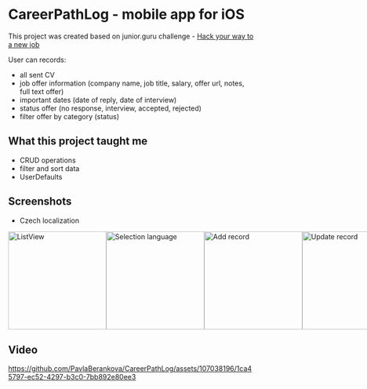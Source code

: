 # CareerPathLog - mobile app for iOS

This project was created based on junior.guru challenge - [Hack your way to a new job](https://github.com/juniorguru/challenge/blob/main/challenges/challenge-1.md)

User can records:
- all sent CV
- job offer information (company name, job title, salary, offer url, notes, full text offer)
- important dates (date of reply, date of interview)
- status offer (no response, interview, accepted, rejected)
- filter offer by category (status)

## What this project taught me

 - CRUD operations
 - filter and sort data
 - UserDefaults


## Screenshots
- Czech localization

<div style="display: flex;">
  <img src="https://github.com/PavlaBerankova/CareerPathLog/assets/107038196/91fd2c66-03ce-45f2-9bf7-8edddaaed950" alt="ListView" width="200" />
  <img src="https://github.com/PavlaBerankova/CareerPathLog/assets/107038196/3daa0326-9560-4bc1-9472-cf7be1605764" alt="Selection language" width="200" />
  <img src="https://github.com/PavlaBerankova/CareerPathLog/assets/107038196/a7cd4cc9-9217-4d86-813a-c0116a0ceffe" alt="Add record" width="200" />
  <img src="https://github.com/PavlaBerankova/CareerPathLog/assets/107038196/f6d8919b-8e7d-4779-973d-9029b59c9cca" alt="Update record" width="200" />

</div>

## Video

https://github.com/PavlaBerankova/CareerPathLog/assets/107038196/1ca45797-ec52-4297-b3c0-7bb892e80ee3





